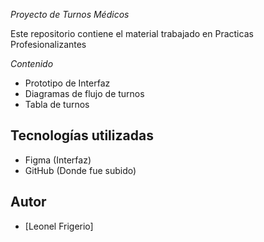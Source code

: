 *Proyecto de Turnos Médicos*

Este repositorio contiene el material trabajado en Practicas Profesionalizantes 

*Contenido*

- Prototipo de Interfaz
- Diagramas de flujo de turnos
- Tabla de turnos

## Tecnologías utilizadas

- Figma (Interfaz)
- GitHub (Donde fue subido)

## Autor

- [Leonel Frigerio]

